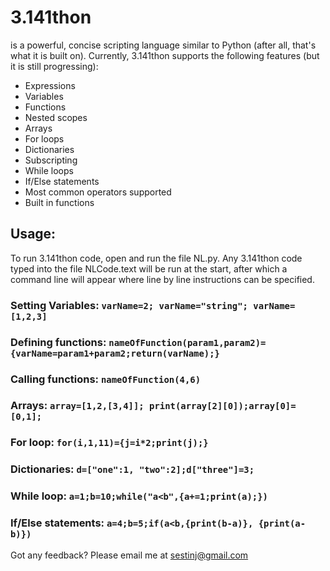 # 3.141thon
is a powerful, concise scripting language similar to Python (after all, that's what it is built on). Currently, 3.141thon supports the following features (but it is still progressing):

- Expressions
- Variables
- Functions
- Nested scopes
- Arrays
- For loops
- Dictionaries
- Subscripting
- While loops
- If/Else statements
- Most common operators supported
- Built in functions


## Usage:
To run 3.141thon code, open and run the file NL.py. Any 3.141thon code typed into the file NLCode.text will be run at the start, after which a command line will appear where line by line instructions can be specified.

### Setting Variables: `varName=2; varName="string"; varName=[1,2,3]`
### Defining functions: `nameOfFunction(param1,param2)={varName=param1+param2;return(varName);}`
### Calling functions: `nameOfFunction(4,6)`
### Arrays: `array=[1,2,[3,4]]; print(array[2][0]);array[0]=[0,1];`
### For loop: `for(i,1,11)={j=i*2;print(j);}`
### Dictionaries: `d=["one":1, "two":2];d["three"]=3;`
### While loop: `a=1;b=10;while("a<b",{a+=1;print(a);})`
### If/Else statements: `a=4;b=5;if(a<b,{print(b-a)}, {print(a-b)})`

Got any feedback? Please email me at sestinj@gmail.com
